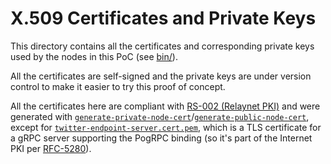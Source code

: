 # X.509 Certificates and Private Keys

This directory contains all the certificates and corresponding private keys used by the nodes in this PoC (see [bin/](../bin)).

All the certificates are self-signed and the private keys are under version control to make it easier to try this proof of concept.

All the certificates here are compliant with [RS-002 (Relaynet PKI)](https://github.com/relaynet/specs/blob/master/rs002-pki.md) and were generated with [`generate-private-node-cert`](../bin-dev/generate-private-node-cert)/[`generate-public-node-cert`](../bin-dev/generate-public-node-cert), except for [`twitter-endpoint-server.cert.pem`](twitter-endpoint-server.cert.pem), which is a TLS certificate for a gRPC server supporting the PogRPC binding (so it's part of the Internet PKI per [RFC-5280](https://tools.ietf.org/html/rfc5280)).
